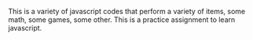 This is a variety of javascript codes that perform a variety of items, some math, some games, some other.  This is a practice
assignment to learn javascript. 
